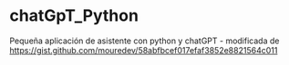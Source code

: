 # chatGpT_Python
Pequeña aplicación de asistente con python y chatGPT - modificada de https://gist.github.com/mouredev/58abfbcef017efaf3852e8821564c011
